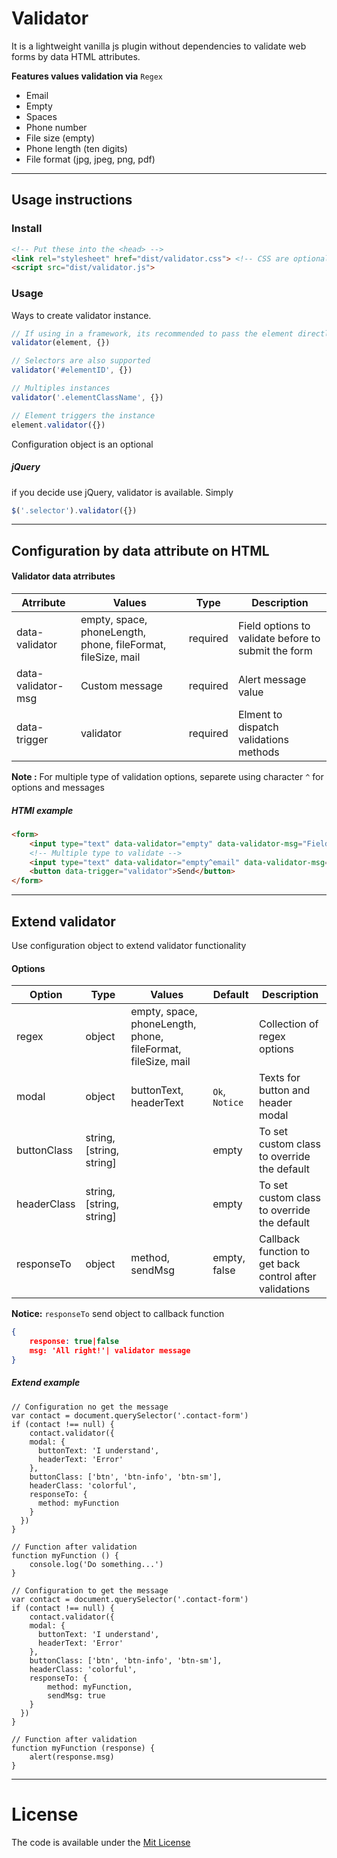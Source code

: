 # Validator
It is a lightweight vanilla js plugin without dependencies to validate web forms by data HTML attributes.

__Features values validation via__ `Regex`

- Email
- Empty
- Spaces
- Phone number
- File size (empty)
- Phone length (ten digits)
- File format (jpg, jpeg, png, pdf)

---

## Usage instructions

### Install

```html
<!-- Put these into the <head> -->
<link rel="stylesheet" href="dist/validator.css"> <!-- CSS are optional -->
<script src="dist/validator.js">
```

### Usage
Ways to create validator instance.

```js
// If using in a framework, its recommended to pass the element directly
validator(element, {})

// Selectors are also supported
validator('#elementID', {})

// Multiples instances
validator('.elementClassName', {})

// Element triggers the instance
element.validator({})
```

Configuration object is an optional

##### jQuery

if you decide use jQuery, validator is available. Simply

```js
$('.selector').validator({})
```

---

## Configuration by data attribute on HTML

#### Validator data atrributes

| Atrribute          | Values | Type | Description |
| ------------------ | ------ | ---- | ----------- |
| data-validator     | empty, space, phoneLength, phone, fileFormat, fileSize, mail | required | Field options to validate before to submit the form |
| data-validator-msg | Custom message | required | Alert message value
| data-trigger       | validator | required | Elment to dispatch validations methods |

**Note :** For multiple type of validation options, separete using character `^` for options and messages


##### HTMl example

```HTML
<form>
    <input type="text" data-validator="empty" data-validator-msg="Field is required!">
    <!-- Multiple type to validate -->
    <input type="text" data-validator="empty^email" data-validator-msg="Field is required!^Invalid email">
    <button data-trigger="validator">Send</button>
</form>
```

---

## Extend validator

Use configuration object to extend validator functionality

#### Options

| Option | Type   | Values  | Default | Description |
| ------ | ------ | ------- | ------- | ----------- |
| regex  | object | empty, space, phoneLength, phone, fileFormat, fileSize, mail |  | Collection of regex options |
| modal  | object | buttonText, headerText | `Ok`, `Notice` | Texts for button and header modal |
| buttonClass | string, [string, string] | | empty | To set custom class to override the default |
| headerClass | string, [string, string] | | empty | To set custom class to override the default |
| responseTo | object | method, sendMsg | empty, false | Callback function to get back control after validations |

**Notice:** `responseTo` send object to callback function

```json
{
    response: true|false
    msg: 'All right!'| validator message
}
 ```

##### Extend example

```JS
// Configuration no get the message
var contact = document.querySelector('.contact-form')
if (contact !== null) {
    contact.validator({
    modal: {
      buttonText: 'I understand',
      headerText: 'Error'
    },
    buttonClass: ['btn', 'btn-info', 'btn-sm'],
    headerClass: 'colorful',
    responseTo: {
      method: myFunction
    }
  })
}

// Function after validation
function myFunction () {
    console.log('Do something...')
}

// Configuration to get the message
var contact = document.querySelector('.contact-form')
if (contact !== null) {
    contact.validator({
    modal: {
      buttonText: 'I understand',
      headerText: 'Error'
    },
    buttonClass: ['btn', 'btn-info', 'btn-sm'],
    headerClass: 'colorful',
    responseTo: {
        method: myFunction,
        sendMsg: true
    }
  })
}

// Function after validation
function myFunction (response) {
    alert(response.msg)
}
```

---

# License
The code is available under the [Mit License](https://github.com/leinadcoder/validator/blob/master/LICENSE)

